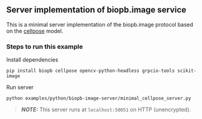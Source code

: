 ## Server implementation of biopb.image service
This is a minimal server implementation of the biopb.image protocol based on the [cellpose](https://www.cellpose.org/) model.

### Steps to run this example
Install dependencies
```
pip install biopb cellpose opencv-python-headless grpcio-tools scikit-image
```

Run server
```
python examples/python/biopb-image-server/minimal_cellpose_server.py
```

> **_NOTE:_**  This server runs at `localhost:50051` on HTTP (unencrypted).
